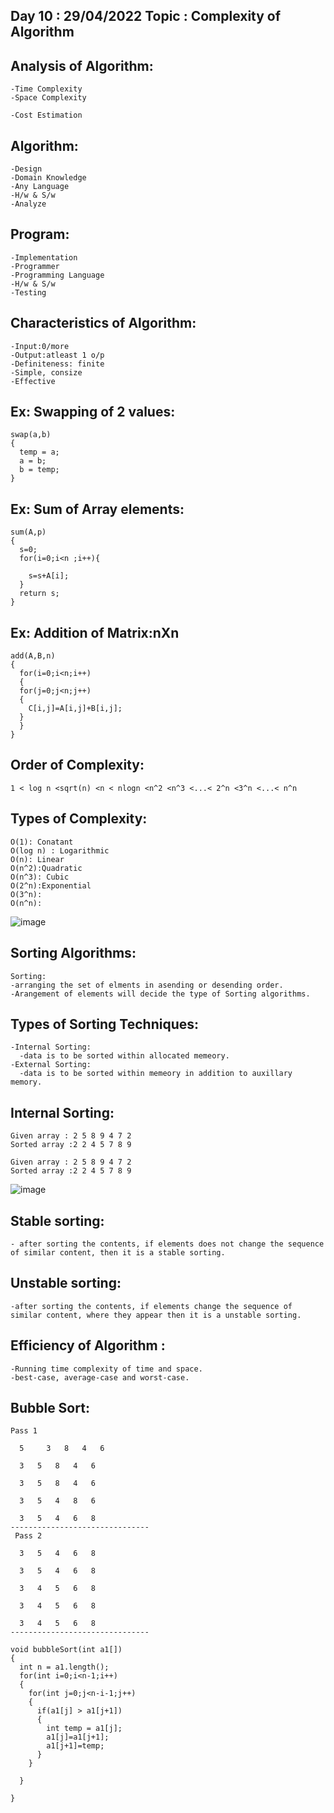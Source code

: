 Day 10 :  29/04/2022
Topic : Complexity of Algorithm
---------------------------------------------	
Analysis of Algorithm:
----------------------
    -Time Complexity
    -Space Complexity

    -Cost Estimation

Algorithm:
-----------
    -Design
    -Domain Knowledge
    -Any Language 
    -H/w & S/w
    -Analyze



Program:
---------
    -Implementation
    -Programmer
    -Programming Language
    -H/w & S/w
    -Testing

Characteristics of Algorithm:
-------------------------------
    -Input:0/more
    -Output:atleast 1 o/p
    -Definiteness: finite
    -Simple, consize
    -Effective


Ex: Swapping of 2 values:
--------------------------

    swap(a,b)
    {
      temp = a;
      a = b;
      b = temp;
    }


Ex: Sum of Array elements:
------------------------------
    sum(A,p)
    {
      s=0;
      for(i=0;i<n ;i++){

        s=s+A[i];
      }
      return s;
    }

Ex: Addition of Matrix:nXn
--------------------------
    add(A,B,n)
    {
      for(i=0;i<n;i++)
      {
      for(j=0;j<n;j++)
      {
        C[i,j]=A[i,j]+B[i,j];
      }
      }
    }

Order of Complexity:
---------------------

    1 < log n <sqrt(n) <n < nlogn <n^2 <n^3 <...< 2^n <3^n <...< n^n

Types of Complexity:
--------------------
    O(1): Conatant
    O(log n) : Logarithmic
    O(n): Linear
    O(n^2):Quadratic
    O(n^3): Cubic
    O(2^n):Exponential
    O(3^n):
    O(n^n):
![image](https://user-images.githubusercontent.com/72081819/165921824-1ad76bda-e3a4-45d1-9085-50c5ff0bcc17.png)

Sorting Algorithms:
--------------------
    Sorting:
    -arranging the set of elments in asending or desending order.
    -Arangement of elements will decide the type of Sorting algorithms.

Types of Sorting Techniques:
----------------------------
    -Internal Sorting:
      -data is to be sorted within allocated memeory.
    -External Sorting:
      -data is to be sorted within memeory in addition to auxillary memory.


Internal Sorting:
------------------
    Given array : 2 5 8 9 4 7 2 
    Sorted array :2 2 4 5 7 8 9 

    Given array : 2 5 8 9 4 7 2 
    Sorted array :2 2 4 5 7 8 9 

![image](https://user-images.githubusercontent.com/72081819/165921874-8e373108-8b7c-49b3-a678-2cadeaf11fa9.png)


Stable sorting:
----------------
    - after sorting the contents, if elements does not change the sequence of similar content, then it is a stable sorting.

Unstable sorting:
-----------------
    -after sorting the contents, if elements change the sequence of similar content, where they appear then it is a unstable sorting.

Efficiency of Algorithm : 
--------------------------
    -Running time complexity of time and space.
    -best-case, average-case and worst-case.
    
Bubble Sort:
-------------------------------
    Pass 1

      5 	3 	8 	4   6

      3   5	  8	  4   6

      3   5   8   4   6

      3   5   4   8   6

      3   5   4   6   8
    -------------------------------
     Pass 2

      3   5   4   6   8

      3   5   4   6   8

      3   4   5   6   8

      3   4   5   6   8

      3   4   5   6   8
    -------------------------------

    void bubbleSort(int a1[])
    {
      int n = a1.length();
      for(int i=0;i<n-1;i++)
      {
        for(int j=0;j<n-i-1;j++)
        {
          if(a1[j] > a1[j+1])
          {
            int temp = a1[j];
            a1[j]=a1[j+1];
            a1[j+1]=temp;
          }
        }

      }

    }
